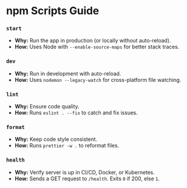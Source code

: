 # npm Scripts Guide

### `start`

- **Why:** Run the app in production (or locally without auto-reload).
- **How:** Uses Node with `--enable-source-maps` for better stack traces.

### `dev`

- **Why:** Run in development with auto-reload.
- **How:** Uses `nodemon --legacy-watch` for cross-platform file watching.

### `lint`

- **Why:** Ensure code quality.
- **How:** Runs `eslint . --fix` to catch and fix issues.

### `format`

- **Why:** Keep code style consistent.
- **How:** Runs `prettier -w .` to reformat files.

### `health`

- **Why:** Verify server is up in CI/CD, Docker, or Kubernetes.
- **How:** Sends a GET request to `/health`. Exits `0` if 200, else `1`.
